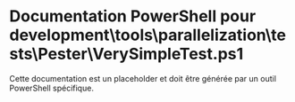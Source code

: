 # Documentation PowerShell pour development\tools\parallelization\tests\Pester\VerySimpleTest.ps1

Cette documentation est un placeholder et doit être générée par un outil PowerShell spécifique.
